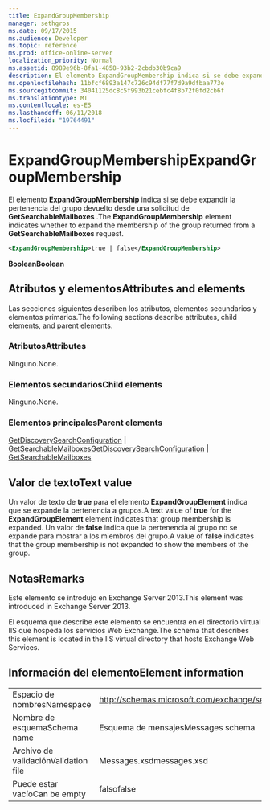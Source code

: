 ```yaml
---
title: ExpandGroupMembership
manager: sethgros
ms.date: 09/17/2015
ms.audience: Developer
ms.topic: reference
ms.prod: office-online-server
localization_priority: Normal
ms.assetid: 8989e96b-8fa1-4858-93b2-2cbdb30b9ca9
description: El elemento ExpandGroupMembership indica si se debe expandir la pertenencia del grupo devuelto desde una solicitud de GetSearchableMailboxes.
ms.openlocfilehash: 11bfcf6893a147c726c94df77f7d9a9dfbaa773e
ms.sourcegitcommit: 34041125dc8c5f993b21cebfc4f8b72f0fd2cb6f
ms.translationtype: MT
ms.contentlocale: es-ES
ms.lasthandoff: 06/11/2018
ms.locfileid: "19764491"
---
```

# <a name="expandgroupmembership"></a><span data-ttu-id="e5ef9-103">ExpandGroupMembership</span><span class="sxs-lookup"><span data-stu-id="e5ef9-103">ExpandGroupMembership</span></span>

<span data-ttu-id="e5ef9-104">El elemento **ExpandGroupMembership** indica si se debe expandir la pertenencia del grupo devuelto desde una solicitud de **GetSearchableMailboxes** .</span><span class="sxs-lookup"><span data-stu-id="e5ef9-104">The **ExpandGroupMembership** element indicates whether to expand the membership of the group returned from a **GetSearchableMailboxes** request.</span></span> 
  
```XML
<ExpandGroupMembership>true | false</ExpandGroupMembership>
```

 <span data-ttu-id="e5ef9-105">**Boolean**</span><span class="sxs-lookup"><span data-stu-id="e5ef9-105">**Boolean**</span></span>
## <a name="attributes-and-elements"></a><span data-ttu-id="e5ef9-106">Atributos y elementos</span><span class="sxs-lookup"><span data-stu-id="e5ef9-106">Attributes and elements</span></span>

<span data-ttu-id="e5ef9-107">Las secciones siguientes describen los atributos, elementos secundarios y elementos primarios.</span><span class="sxs-lookup"><span data-stu-id="e5ef9-107">The following sections describe attributes, child elements, and parent elements.</span></span>
  
### <a name="attributes"></a><span data-ttu-id="e5ef9-108">Atributos</span><span class="sxs-lookup"><span data-stu-id="e5ef9-108">Attributes</span></span>

<span data-ttu-id="e5ef9-109">Ninguno.</span><span class="sxs-lookup"><span data-stu-id="e5ef9-109">None.</span></span>
  
### <a name="child-elements"></a><span data-ttu-id="e5ef9-110">Elementos secundarios</span><span class="sxs-lookup"><span data-stu-id="e5ef9-110">Child elements</span></span>

<span data-ttu-id="e5ef9-111">Ninguno.</span><span class="sxs-lookup"><span data-stu-id="e5ef9-111">None.</span></span>
  
### <a name="parent-elements"></a><span data-ttu-id="e5ef9-112">Elementos principales</span><span class="sxs-lookup"><span data-stu-id="e5ef9-112">Parent elements</span></span>

<span data-ttu-id="e5ef9-113">[GetDiscoverySearchConfiguration](getdiscoverysearchconfiguration.md) | [GetSearchableMailboxes](getsearchablemailboxes.md)</span><span class="sxs-lookup"><span data-stu-id="e5ef9-113">[GetDiscoverySearchConfiguration](getdiscoverysearchconfiguration.md) | [GetSearchableMailboxes](getsearchablemailboxes.md)</span></span>
  
## <a name="text-value"></a><span data-ttu-id="e5ef9-114">Valor de texto</span><span class="sxs-lookup"><span data-stu-id="e5ef9-114">Text value</span></span>

<span data-ttu-id="e5ef9-115">Un valor de texto de **true** para el elemento **ExpandGroupElement** indica que se expande la pertenencia a grupos.</span><span class="sxs-lookup"><span data-stu-id="e5ef9-115">A text value of **true** for the **ExpandGroupElement** element indicates that group membership is expanded.</span></span> <span data-ttu-id="e5ef9-116">Un valor de **false** indica que la pertenencia al grupo no se expande para mostrar a los miembros del grupo.</span><span class="sxs-lookup"><span data-stu-id="e5ef9-116">A value of **false** indicates that the group membership is not expanded to show the members of the group.</span></span> 
  
## <a name="remarks"></a><span data-ttu-id="e5ef9-117">Notas</span><span class="sxs-lookup"><span data-stu-id="e5ef9-117">Remarks</span></span>

<span data-ttu-id="e5ef9-118">Este elemento se introdujo en Exchange Server 2013.</span><span class="sxs-lookup"><span data-stu-id="e5ef9-118">This element was introduced in Exchange Server 2013.</span></span>
  
<span data-ttu-id="e5ef9-119">El esquema que describe este elemento se encuentra en el directorio virtual IIS que hospeda los servicios Web Exchange.</span><span class="sxs-lookup"><span data-stu-id="e5ef9-119">The schema that describes this element is located in the IIS virtual directory that hosts Exchange Web Services.</span></span>
  
## <a name="element-information"></a><span data-ttu-id="e5ef9-120">Información del elemento</span><span class="sxs-lookup"><span data-stu-id="e5ef9-120">Element information</span></span>

|||
|:-----|:-----|
|<span data-ttu-id="e5ef9-121">Espacio de nombres</span><span class="sxs-lookup"><span data-stu-id="e5ef9-121">Namespace</span></span>  <br/> |http://schemas.microsoft.com/exchange/services/2006/messages  <br/> |
|<span data-ttu-id="e5ef9-122">Nombre de esquema</span><span class="sxs-lookup"><span data-stu-id="e5ef9-122">Schema name</span></span>  <br/> |<span data-ttu-id="e5ef9-123">Esquema de mensajes</span><span class="sxs-lookup"><span data-stu-id="e5ef9-123">Messages schema</span></span>  <br/> |
|<span data-ttu-id="e5ef9-124">Archivo de validación</span><span class="sxs-lookup"><span data-stu-id="e5ef9-124">Validation file</span></span>  <br/> |<span data-ttu-id="e5ef9-125">Messages.xsd</span><span class="sxs-lookup"><span data-stu-id="e5ef9-125">messages.xsd</span></span>  <br/> |
|<span data-ttu-id="e5ef9-126">Puede estar vacío</span><span class="sxs-lookup"><span data-stu-id="e5ef9-126">Can be empty</span></span>  <br/> |<span data-ttu-id="e5ef9-127">falso</span><span class="sxs-lookup"><span data-stu-id="e5ef9-127">false</span></span>  <br/> |
   

